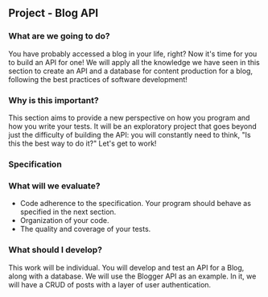 ## Project - Blog API
### What are we going to do?
You have probably accessed a blog in your life, right? Now it's time for you to build an API for one! We will apply all the knowledge we have seen in this section to create an API and a database for content production for a blog, following the best practices of software development!

### Why is this important?
This section aims to provide a new perspective on how you program and how you write your tests. It will be an exploratory project that goes beyond just the difficulty of building the API: you will constantly need to think, "Is this the best way to do it?" Let's get to work!

### Specification
### What will we evaluate?
- Code adherence to the specification. Your program should behave as specified in the next section.
- Organization of your code.
- The quality and coverage of your tests.

### What should I develop?
This work will be individual. You will develop and test an API for a Blog, along with a database. We will use the Blogger API as an example. In it, we will have a CRUD of posts with a layer of user authentication.
